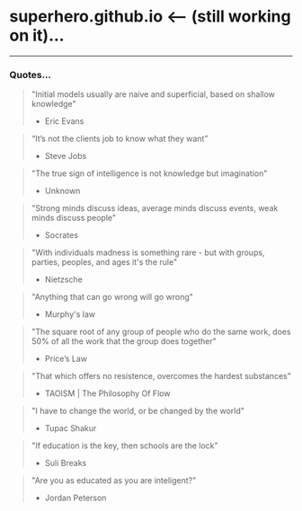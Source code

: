 # superhero.github.io <-- (still working on it)...

---

### Quotes...

> "Initial models usually are naive and superficial, based on shallow knowledge"
> - Eric Evans

> “It’s not the clients job to know what they want”
> - Steve Jobs

> "The true sign of intelligence is not knowledge but imagination" 
> - Unknown

> "Strong minds discuss ideas, average minds discuss events, weak minds discuss people" 
> - Socrates

> "With individuals madness is something rare - but with groups, parties, peoples, and ages it's the rule" 
> - Nietzsche

> "Anything that can go wrong will go wrong" 
> - Murphy's law

> "The square root of any group of people who do the same work, does 50% of all the work that the group does together"
> - Price’s Law 

> "That which offers no resistence, overcomes the hardest substances"
> - TAOISM | The Philosophy Of Flow

> "I have to change the world, or be changed by the world"
> - Tupac Shakur

> "If education is the key, then schools are the lock"
> - Suli Breaks

> "Are you as educated as you are inteligent?"
> - Jordan Peterson
